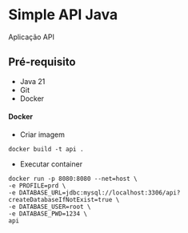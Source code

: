# Simple API Java

Aplicação API 

## Pré-requisito

- Java 21
- Git
- Docker

#### Docker

* Criar imagem

```
docker build -t api .
```

* Executar container

```
docker run -p 8080:8080 --net=host \
-e PROFILE=prd \
-e DATABASE_URL=jdbc:mysql://localhost:3306/api?createDatabaseIfNotExist=true \
-e DATABASE_USER=root \
-e DATABASE_PWD=1234 \
api
``` 








